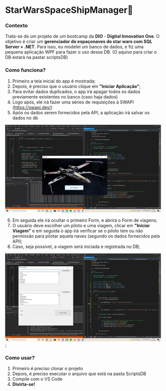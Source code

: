 # StarWarsSpaceShipManager🚀
### Contexto
Trata-se de um projeto de um bootcamp da **DIO** - **Digital Innovation One**. O objetivo é criar um **gerenciador de espaçonaves do star wars com SQL Server + .NET**.
Para isso, eu modelei um banco de dados, e fiz uma pequena aplicação WPF para fazer o uso desse DB. (O aquivo para criar o DB estará na pastar scriptsDB)
### Como funciona?
1. Primeiro a tela inicial do app é mostrada;
2. Depois, é preciso que o usuário clique em **"Iniciar Aplicação"**;
3. Para evitar dados duplicados, o app irá apagar todos os dados previamente existentes no banco (caso haja dados)
4. Logo após, ele irá fazer uma séries de requisições à SWAPI (https://swapi.dev/)
5. Após os dados serem fornecidos pela API, a aplicação irá salvar os dados no db
 
 
 <img src="Images/Captura de Tela (45).png">
 
 
6. Em seguida ele irá ocultar o primeiro Form, e abrirá o Form de viagens;
7. O usuário deve escolher um piloto e uma viagem, clicar em **"Iniciar Viagem"** e em seguida o app irá verificar se o piloto tem ou não permissão para pilotar aquela naves (segundo os dados fornecidos pela API);
8. Caso, seja possível, a viagem será iniciada e registrada no DB;


<img src="Images/Captura de Tela (46).png">;


### Como usar? 
1. Primeiro é preciso clonar o projeto 
2. Depois, é preciso executar o arquivo que está na pasta ScriptsDB
3. Compile com o VS Code
4. **Divirta-se!**
